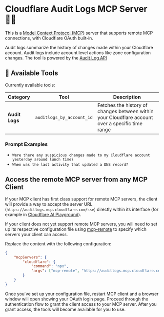 # Cloudflare Audit Logs MCP Server 🕵🏻

This is a [Model Context Protocol (MCP)](https://modelcontextprotocol.io/introduction) server that supports remote MCP
connections, with Cloudflare OAuth built-in.

Audit logs summarize the history of changes made within your Cloudflare account. Audit logs include account level actions like zone configuration changes. The tool is powered by the [Audit Log API](https://developers.cloudflare.com/api/resources/accounts/subresources/logs/subresources/audit/methods/list/)

## 🔨 Available Tools

Currently available tools:

| **Category**   | **Tool**                  | **Description**                                                                                  |
| -------------- | ------------------------- | ------------------------------------------------------------------------------------------------ |
| **Audit Logs** | `auditlogs_by_account_id` | Fetches the history of changes between within your Cloudflare account over a specific time range |

### Prompt Examples

- `Were there any suspicious changes made to my Cloudflare account yesterday around lunch time?`
- `When was the last activity that updated a DNS record?`

## Access the remote MCP server from any MCP Client

If your MCP client has first class support for remote MCP servers, the client will provide a way to accept the server URL (`https://auditlogs.mcp.cloudflare.com/sse`) directly within its interface (for example in [Cloudflare AI Playground](https://playground.ai.cloudflare.com/)).

If your client does not yet support remote MCP servers, you will need to set up its respective configuration file using [mcp-remote](https://www.npmjs.com/package/mcp-remote) to specify which servers your client can access.

Replace the content with the following configuration:

```json
{
	"mcpServers": {
		"cloudflare": {
			"command": "npx",
			"args": ["mcp-remote", "https://auditlogs.mcp.cloudflare.com/sse"]
		}
	}
}
```

Once you've set up your configuration file, restart MCP client and a browser window will open showing your OAuth login page. Proceed through the authentication flow to grant the client access to your MCP server. After you grant access, the tools will become available for you to use.
